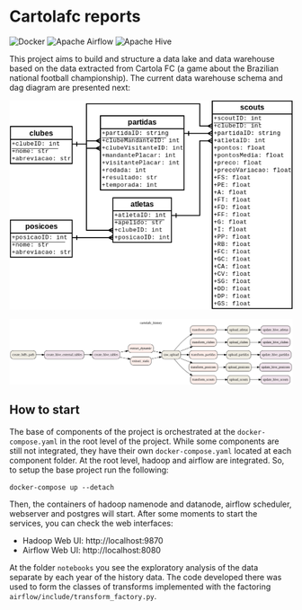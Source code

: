 # Cartolafc reports

<p>
<img alt="Docker" src="https://img.shields.io/badge/docker-%230db7ed.svg?&style=for-the-badge&logo=docker&logoColor=white"/>
<img alt="Apache Airflow" src="https://img.shields.io/badge/apacheairflow-%23017cee.svg?&style=for-the-badge&logo=apache-airflow&logoColor=white"/>
<img alt="Apache Hive" src="https://img.shields.io/badge/apachehive-%23FDEE21.svg?&style=for-the-badge&logo=apache-hive&logoColor=white"/>
</p>

This project aims to build and structure a data lake and data warehouse based on the data extracted from Cartola FC (a game about the Brazilian national football championship). The current data warehouse schema and dag diagram are presented next:

<p align="center">
<img alt="Database schema" src="./schema.png"/>
</p>

<p align="center">
<img alt="Airflow DAG" src="./dag.png"/>
</p>

## How to start

The base of components of the project is orchestrated at the `docker-compose.yaml` in the root level of the project. While some components are still not integrated, they have their own `docker-compose.yaml` located at each component folder. At the root level, hadoop and airflow are integrated. So, to setup the base project run the following:

```shell
docker-compose up --detach
```

Then, the containers of hadoop namenode and datanode, airflow scheduler, webserver and postgres will start. After some moments to start the services, you can check the web interfaces:
- Hadoop Web UI: http://localhost:9870
- Airflow Web UI: http://localhost:8080

At the folder `notebooks` you see the exploratory analysis of the data separate by each year of the history data. The code developed there was used to form the classes of transforms implemented with the factoring `airflow/include/transform_factory.py`.
